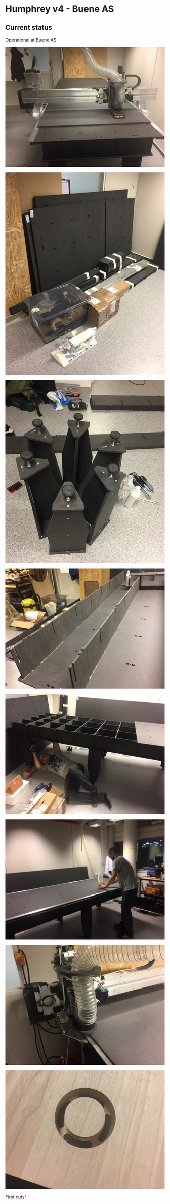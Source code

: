 # Humphrey v4 - Buene AS

## Current status

Operational at [Buene AS](http://buene.com)

![image](img/assembled_done.jpg)

![image](img/assembly_all_parts.jpg)

![image](img/assembly_all_legs.jpg)

![image](img/table_assembly_earlier.jpg)

![image](img/table_assembly.jpg)

![image](img/assembly_table_done.jpg)

![image](img/closeup_done.jpg)

![image](img/first_cuts.jpg)

First cuts!





